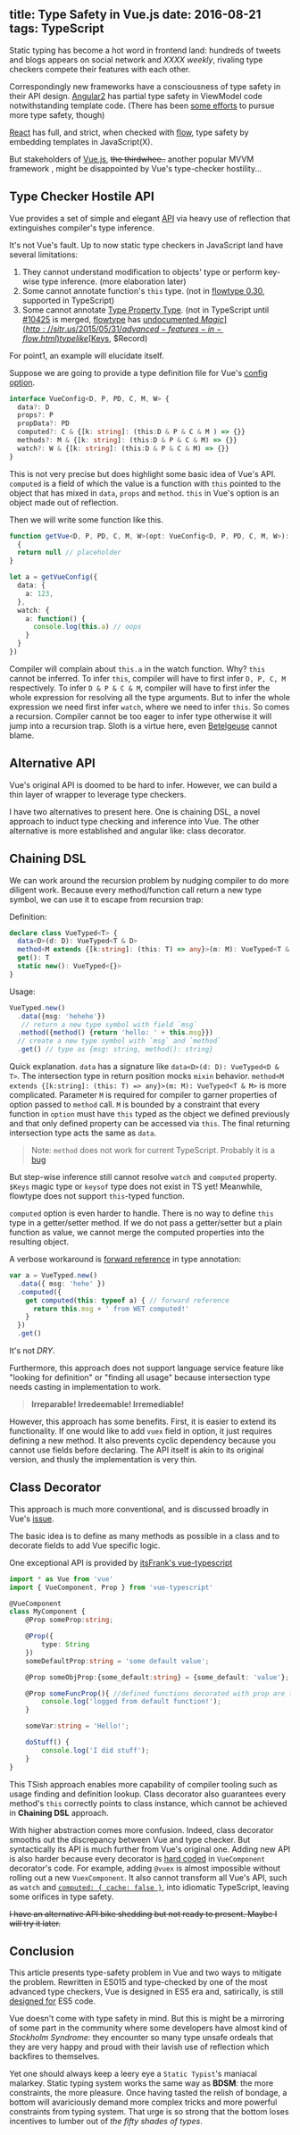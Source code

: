 title: Type Safety in Vue.js
date: 2016-08-21
tags: TypeScript
---

Static typing has become a hot word in frontend land: hundreds of tweets and blogs appears on social network and _XXXX weekly_, rivaling type checkers compete their features with each other.

Correspondingly new frameworks have a consciousness of type safety in their API design.
[Angular2](https://angular.io/) has partial type safety in ViewModel code notwithstanding template code. (There has been [some efforts](https://github.com/Microsoft/TypeScript/issues/6508) to pursue more type safety, though)

[React](https://facebook.github.io/react/index.html) has full, and strict, when checked with [flow](https://flowtype.org/docs/react.html), type safety by embedding templates in JavaScript(X).

But stakeholders of [Vue.js](https://rc.vuejs.org/), ~~the thirdwhee..~~ another popular MVVM framework , might be disappointed by Vue's type-checker hostility...

Type Checker Hostile API
----

Vue provides a set of simple and elegant [API](https://rc.vuejs.org/api/) via heavy use of reflection that extinguishes compiler's type inference.

It's not Vue's fault. Up to now static type checkers in JavaScript land have several limitations:
1. They cannot understand modification to objects' type or perform key-wise type inference. (more elaboration later)
2. Some cannot annotate function's `this` type. (not in [flowtype 0.30](https://github.com/facebook/flow/issues/452), supported in TypeScript)
3. Some cannot annotate [Type Property Type](https://github.com/Microsoft/TypeScript/issues/1295). (not in TypeScript until [#10425](https://github.com/Microsoft/TypeScript/pull/10425) is merged, [flowtype](https://github.com/facebook/flow/blob/master/src/typing/type_annotation.ml) has [undocumented $Magic](http://sitr.us/2015/05/31/advanced-features-in-flow.html) type like [$Keys](https://github.com/facebook/flow/blob/master/lib/react.js#L49), $Record)

For point1, an example will elucidate itself.

Suppose we are going to provide a type definition file for Vue's [config option](https://rc.vuejs.org/api/#Options-Data).

```typescript
interface VueConfig<D, P, PD, C, M, W> {
  data?: D
  props?: P
  propData?: PD
  computed?: C & {[k: string]: (this:D & P & C & M ) => {}}
  methods?: M & {[k: string]: (this:D & P & C & M) => {}}
  watch?: W & {[k: string]: (this:D & P & C & M) => {}}
}
```
This is not very precise but does highlight some basic idea of Vue's API. `computed` is a field of which the value is a function with `this` pointed to the object that has mixed in `data`, `props` and `method`. `this` in Vue's option is an object made out of reflection.

Then we will write some function like this.
```typescript
function getVue<D, P, PD, C, M, W>(opt: VueConfig<D, P, PD, C, M, W>): D & P & C & M
  {
  return null // placeholder
}

let a = getVueConfig({
  data: {
    a: 123,
  },
  watch: {
    a: function() {
      console.log(this.a) // oops
    }
  }
})
```

Compiler will complain about `this.a` in the watch function. Why? `this` cannot be inferred. To infer `this`, compiler will have to first infer `D, P, C, M` respectively. To infer `D & P & C & M`, compiler will have to first infer the whole expression for resolving all the type arguments. But to infer the whole expression we need first infer `watch`, where we need to infer `this`. So comes a recursion. Compiler cannot be too eager to infer type otherwise it will jump into a recursion trap. Sloth is a virtue here, even [Betelgeuse](http://rezero.wikia.com/wiki/Petelgeuse_Romanee-Conti) cannot blame.


Alternative API
----

Vue's original API is doomed to be hard to infer. However, we can build a thin layer of wrapper to leverage type checkers.

I have two alternatives to present here. One is chaining DSL, a novel approach to induct type checking and inference into Vue. The other alternative is more established and angular like: class decorator.


Chaining DSL
----

We can work around the recursion problem by nudging compiler to do more diligent work. Because every method/function call return a new type symbol, we can use it to escape from recursion trap:

Definition:
```typescript
declare class VueTyped<T> {
  data<D>(d: D): VueTyped<T & D>
  method<M extends {[k:string]: (this: T) => any}>(m: M): VueTyped<T & M>
  get(): T
  static new(): VueTyped<{}>
}
```

Usage:

```typescript
VueTyped.new()
  .data({msg: 'hehehe'})
   // return a new type symbol with field `msg`
  .method({method() {return 'hello: ' + this.msg}})
  // create a new type symbol with `msg` and `method`
  .get() // type as {msg: string, method(): string}
 ```

 Quick explanation. `data` has a signature like `data<D>(d: D): VueTyped<D & T>`. The intersection type in return position mocks `mixin` behavior. `method<M extends {[k:string]: (this: T) => any}>(m: M): VueTyped<T & M>` is more complicated. Parameter `M` is required for compiler to garner properties of option passed to `method` call. `M` is bounded by a constraint that every function in `option` must have `this` typed as the object we defined previously and that only defined property can be accessed via `this`. The final returning intersection type acts the same as `data`.

> Note: `method` does not work for current TypeScript. Probably it is a [bug](https://github.com/Microsoft/TypeScript/issues/10461)

 But step-wise inference still cannot resolve `watch` and `computed` property. `$Keys` magic type or `keysof` type does not exist in TS yet! Meanwhile, flowtype does not support `this`-typed function.

`computed` option is even harder to handle. There is no way to define `this` type in a getter/setter method. If we do not pass a getter/setter but a plain function as value, we cannot merge the computed properties into the resulting object.

A verbose workaround is [forward reference](http://blog.thoughtram.io/angular/2015/09/03/forward-references-in-angular-2.html) in type annotation:

```typescript
var a = VueTyped.new()
  .data({ msg: 'hehe' })
  .computed({
    get computed(this: typeof a) { // forward reference
      return this.msg + ' from WET computed!'
    }
  })
  .get()
```

It's not *DRY*.

Furthermore, this approach does not support language service feature like "looking for definition" or "finding all usage" because intersection type needs casting in implementation to work.

> **Irreparable! Irredeemable! Irremediable!**

However, this approach has some benefits. First, it is easier to extend its functionality. If one would like to add `vuex` field in option, it just requires defining a new method. It also prevents cyclic dependency because you cannot use fields before declaring. The API itself is akin to its original version, and thusly the implementation is very thin.


Class Decorator
----
This approach is much more conventional, and is discussed broadly in Vue's [issue](https://github.com/vuejs/vue/issues/478).

The basic idea is to define as many methods as possible in a class and to decorate fields to add Vue specific logic.

One exceptional API is provided by [itsFrank's vue-typescript](https://github.com/vuejs/vue/issues/478)

```typescript
import * as Vue from 'vue'
import { VueComponent, Prop } from 'vue-typescript'

@VueComponent
class MyComponent {
    @Prop someProp:string;

    @Prop({
        type: String
    })
    someDefaultProp:string = 'some default value';

    @Prop someObjProp:{some_default:string} = {some_default: 'value'}; //vue-typescript makes sure to deep clone default values for array and object types

    @Prop someFuncProp(){ //defined functions decorated with prop are treated as the default value
        console.log('logged from default function!');
    }

    someVar:string = 'Hello!';

    doStuff() {
        console.log('I did stuff');
    }
}
```

This TSish approach enables more capability of compiler tooling such as usage finding and definition lookup. Class decorator also guarantees every method's `this` correctly points to class instance, which cannot be achieved in **Chaining DSL** approach.

With higher abstraction comes more confusion. Indeed, class decorator smooths out the discrepancy between Vue and type checker. But syntactically its API is much further from Vue's original one. Adding new API is also harder because every decorator is [hard coded](https://github.com/itsFrank/vue-typescript/blob/master/src/vuecomponent.ts#L31) in `VueComponent` decorator's code. For example, adding `@vuex` is almost impossible without rolling out a new `VuexComponent`. It also cannot transform all Vue's API, such as `watch` and [`computed: { cache: false }`](https://vuejs.org/guide/reactivity.html#Inside-Computed-Properties), into idiomatic TypeScript, leaving some orifices in type safety.

~~I have an alternative API bike shedding but not ready to present. Maybe I will try it later.~~

Conclusion
------

This article presents type-safety problem in Vue and two ways to mitigate the problem. Rewritten in ES015 and type-checked by one of the most advanced type checkers, Vue is designed in ES5 era and, satirically, is still [designed for](https://github.com/vuejs/vue/issues/478#issuecomment-129498731) ES5 code.

Vue doesn't come with type safety in mind. But this is might be a mirroring of some part in the community where some developers have almost kind of _Stockholm Syndrome_: they encounter so many type unsafe ordeals that they are very happy and proud with their lavish use of reflection which backfires to themselves.


Yet one should always keep a leery eye a `Static Typist`'s maniacal malarkey. Static typing system works the same way as **BDSM**: the more constraints, the more pleasure. Once having tasted the relish of bondage, a bottom will avariciously demand more complex tricks and more powerful constraints from typing system. That urge is so strong that the bottom loses incentives to lumber out of _the fifty shades of types_.

